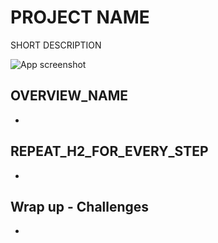 # PROJECT NAME
SHORT DESCRIPTION

![App screenshot](PROJECT_NAME.png)


## OVERVIEW_NAME
- 

## REPEAT_H2_FOR_EVERY_STEP
- 

## Wrap up - Challenges
- 
